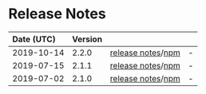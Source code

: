 # Release Notes

| Date (UTC) | Version |  |  |
| :-- | :-- | :--: | :-- |
2019-10-14 | 2.2.0 | [release notes](v2.2.0/README.md)/[npm](https://www.npmjs.com/package/@dagonmetric/ng-log-gtag/v/2.2.0) | - |
2019-07-15 | 2.1.1 | [release notes](v2.1.1/README.md)/[npm](https://www.npmjs.com/package/@dagonmetric/ng-log-gtag/v/2.1.1) | - |
2019-07-02 | 2.1.0 | [release notes](v2.1.0/README.md)/[npm](https://www.npmjs.com/package/@dagonmetric/ng-log-gtag/v/2.1.0) | - |
